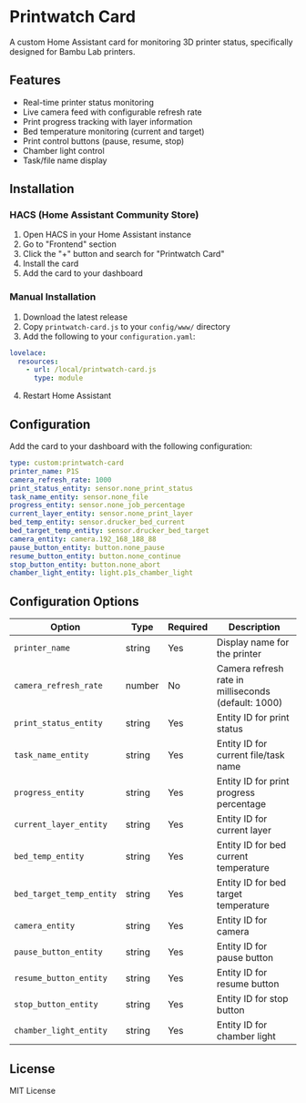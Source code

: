 # Printwatch Card

A custom Home Assistant card for monitoring 3D printer status, specifically designed for Bambu Lab printers.

## Features

- Real-time printer status monitoring
- Live camera feed with configurable refresh rate
- Print progress tracking with layer information
- Bed temperature monitoring (current and target)
- Print control buttons (pause, resume, stop)
- Chamber light control
- Task/file name display

## Installation

### HACS (Home Assistant Community Store)

1. Open HACS in your Home Assistant instance
2. Go to "Frontend" section
3. Click the "+" button and search for "Printwatch Card"
4. Install the card
5. Add the card to your dashboard

### Manual Installation

1. Download the latest release
2. Copy `printwatch-card.js` to your `config/www/` directory
3. Add the following to your `configuration.yaml`:

```yaml
lovelace:
  resources:
    - url: /local/printwatch-card.js
      type: module
```

4. Restart Home Assistant

## Configuration

Add the card to your dashboard with the following configuration:

```yaml
type: custom:printwatch-card
printer_name: P1S
camera_refresh_rate: 1000
print_status_entity: sensor.none_print_status
task_name_entity: sensor.none_file
progress_entity: sensor.none_job_percentage
current_layer_entity: sensor.none_print_layer
bed_temp_entity: sensor.drucker_bed_current
bed_target_temp_entity: sensor.drucker_bed_target
camera_entity: camera.192_168_188_88
pause_button_entity: button.none_pause
resume_button_entity: button.none_continue
stop_button_entity: button.none_abort
chamber_light_entity: light.p1s_chamber_light
```

## Configuration Options

| Option | Type | Required | Description |
|--------|------|----------|-------------|
| `printer_name` | string | Yes | Display name for the printer |
| `camera_refresh_rate` | number | No | Camera refresh rate in milliseconds (default: 1000) |
| `print_status_entity` | string | Yes | Entity ID for print status |
| `task_name_entity` | string | Yes | Entity ID for current file/task name |
| `progress_entity` | string | Yes | Entity ID for print progress percentage |
| `current_layer_entity` | string | Yes | Entity ID for current layer |
| `bed_temp_entity` | string | Yes | Entity ID for bed current temperature |
| `bed_target_temp_entity` | string | Yes | Entity ID for bed target temperature |
| `camera_entity` | string | Yes | Entity ID for camera |
| `pause_button_entity` | string | Yes | Entity ID for pause button |
| `resume_button_entity` | string | Yes | Entity ID for resume button |
| `stop_button_entity` | string | Yes | Entity ID for stop button |
| `chamber_light_entity` | string | Yes | Entity ID for chamber light |

## License

MIT License
